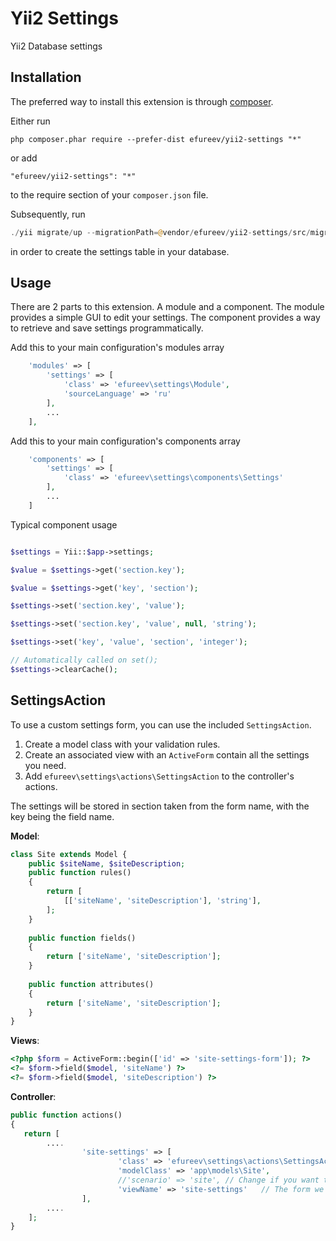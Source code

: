 Yii2 Settings
=============
Yii2 Database settings

Installation
------------

The preferred way to install this extension is through [composer](http://getcomposer.org/download/).

Either run

```
php composer.phar require --prefer-dist efureev/yii2-settings "*"
```

or add

```
"efureev/yii2-settings": "*"
```

to the require section of your `composer.json` file.

Subsequently, run

```php
./yii migrate/up --migrationPath=@vendor/efureev/yii2-settings/src/migrations
```

in order to create the settings table in your database.


Usage
-----

There are 2 parts to this extension. A module and a component.
The module provides a simple GUI to edit your settings.
The component provides a way to retrieve and save settings programmatically.

Add this to your main configuration's modules array

```php
	'modules' => [
        'settings' => [
            'class' => 'efureev\settings\Module',
            'sourceLanguage' => 'ru'
        ],
        ...
	],
```

Add this to your main configuration's components array

```php
	'components' => [
		'settings' => [
        	'class' => 'efureev\settings\components\Settings'
        ],
        ...
	]
```

Typical component usage

```php

$settings = Yii::$app->settings;

$value = $settings->get('section.key');

$value = $settings->get('key', 'section');

$settings->set('section.key', 'value');

$settings->set('section.key', 'value', null, 'string');

$settings->set('key', 'value', 'section', 'integer');

// Automatically called on set();
$settings->clearCache();

```

SettingsAction
-----

To use a custom settings form, you can use the included `SettingsAction`.

1. Create a model class with your validation rules.
2. Create an associated view with an `ActiveForm` contain all the settings you need.
3. Add `efureev\settings\actions\SettingsAction` to the controller's actions.

The settings will be stored in section taken from the form name, with the key being the field name.


__Model__:

```php
class Site extends Model {
	public $siteName, $siteDescription;
	public function rules()
    {
		return [
			[['siteName', 'siteDescription'], 'string'],
		];
	}
	
	public function fields()
    {
        return ['siteName', 'siteDescription'];
    }
     	
    public function attributes()
    {
        return ['siteName', 'siteDescription'];
    }
}
```
__Views__:
```php
<?php $form = ActiveForm::begin(['id' => 'site-settings-form']); ?>
<?= $form->field($model, 'siteName') ?>
<?= $form->field($model, 'siteDescription') ?>
```
__Controller__:
```php
public function actions()
{
   return [
   		....
				'site-settings' => [
        				'class' => 'efureev\settings\actions\SettingsAction',
        				'modelClass' => 'app\models\Site',
        				//'scenario' => 'site',	// Change if you want to re-use the model for multiple setting form.
        				'viewName' => 'site-settings'	// The form we need to render
        		],
        ....
    ];
}
```